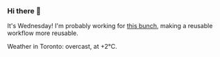 ### Hi there :wave:

It's Wednesday! I'm probably working for [this bunch](https://github.com/kohofinancial), making a reusable workflow more reusable.

Weather in Toronto: overcast, at +2°C.
